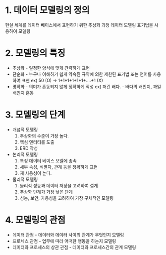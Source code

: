 # **1. 데이터 모델링의 정의**
현실 세계를 데이터 베이스에서 표현하기 위한 추상화 과정
데이터 모델링 표기법을 사용하여 모델링

# **2. 모델링의 특징**
- 추상화 - 일정한 양식에 맞게 간략하게 표현
- 단순화 - 누구나 이해하기 쉽게 약속된 규약에 의한 제한된 표기법 또는 언어를 사용하여 표현
  ex) 50 (O) -> 1+1+1+1+1+1+....+1 (X)
- 명확화 - 의미가 혼동되지 않게 정확하게 작성
  ex) 저건 배다. - 바다의 배인지, 과일 배인지 혼동

# **3. 모델링의 단계**
- 개념적 모델링
	1. 추상화의 수준이 가장 높다.
	2. 핵심 엔터티를 도출
	3. ERD 작성
- 논리적 모델링
	1. 특정 데이터 베이스 모델에 종속
	2. 세부 속성, 식별자, 관계 등을 정확하게 표현
	3. 재 사용성이 높다.
- 물리적 모델링
	1. 물리적 성능과 데이터 저장을 고려하여 설계
	2. 추상화 단계가 가장 낮은 단계
	3. 성능, 보안, 가용성을 고려하여 가장 구체적인 모델링

# **4. 모델링의 관점**
- 데이터 관점 - 데이터와 데이터 사이의 관계가 무엇인지 모델링
- 프로세스 관점 - 업무에 따라 어떠한 행동을 하는지 모델링
- 데이터와 프로세스의 상관 관점 - 데이터와 프로세스간의 관계 모델링